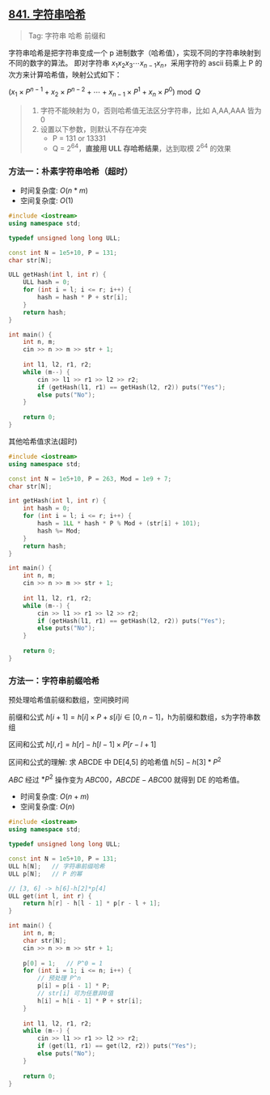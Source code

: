 ## [841. 字符串哈希](https://www.acwing.com/problem/content/843/)

> Tag: 字符串 哈希 前缀和

字符串哈希是把字符串变成一个 p 进制数字（哈希值），实现不同的字符串映射到不同的数字的算法。
即对字符串 $x_1x_2x_3⋯x_{n−1}x_n$，采用字符的 ascii 码乘上 P 的次方来计算哈希值，映射公式如下：

$(x_1×P^{n−1}+x_2×P^{n−2}+⋯+x_{n−1}×P^1+x_n×P^0) \bmod Q$

> 1. 字符不能映射为 0，否则哈希值无法区分字符串，比如 A,AA,AAA 皆为0
> 2. 设置以下参数，则默认不存在冲突 
>    - P = 131 or 13331
>    - Q = $2^{64}$，**直接用 ULL 存哈希结果**，达到取模 $2^{64}$ 的效果

### 方法一：朴素字符串哈希（超时）
* 时间复杂度: ${O(n * m)}$
* 空间复杂度: ${O(1)}$

```cpp
#include <iostream>
using namespace std;

typedef unsigned long long ULL;

const int N = 1e5+10, P = 131;
char str[N];

ULL getHash(int l, int r) {
    ULL hash = 0;
    for (int i = l; i <= r; i++) {
        hash = hash * P + str[i];
    }
    return hash;
}

int main() {
    int n, m;
    cin >> n >> m >> str + 1;
    
    int l1, l2, r1, r2;
    while (m--) {
        cin >> l1 >> r1 >> l2 >> r2;
        if (getHash(l1, r1) == getHash(l2, r2)) puts("Yes");
        else puts("No");
    }
    
    return 0;
}
```

其他哈希值求法(超时)

```cpp
#include <iostream>
using namespace std;

const int N = 1e5+10, P = 263, Mod = 1e9 + 7;
char str[N];

int getHash(int l, int r) {
    int hash = 0;
    for (int i = l; i <= r; i++) {
        hash = 1LL * hash * P % Mod + (str[i] + 101);
        hash %= Mod;
    }
    return hash;
}

int main() {
    int n, m;
    cin >> n >> m >> str + 1;
    
    int l1, l2, r1, r2;
    while (m--) {
        cin >> l1 >> r1 >> l2 >> r2;
        if (getHash(l1, r1) == getHash(l2, r2)) puts("Yes");
        else puts("No");
    }
    
    return 0;
}
```

### 方法一：字符串前缀哈希

预处理哈希值前缀和数组，空间换时间

前缀和公式 $h[i+1]=h[i]×P+s[i] i∈[0,n−1]$，h为前缀和数组，s为字符串数组

区间和公式 $h[l,r]=h[r]−h[l−1]×P[r−l+1]$

区间和公式的理解: 求 ABCDE 中 DE[4,5] 的哈希值 $h[5] - h[3] * P^2$

$ABC$ 经过 $* P^2$ 操作变为 $ABC00$，$ABCDE - ABC00$ 就得到 DE 的哈希值。

* 时间复杂度: ${O(n + m)}$
* 空间复杂度: ${O(n)}$
```c++
#include <iostream>
using namespace std;

typedef unsigned long long ULL;

const int N = 1e5+10, P = 131;
ULL h[N];   // 字符串前缀哈希
ULL p[N];   // P 的幂

// [3, 6] -> h[6]-h[2]*p[4]
ULL get(int l, int r) {
    return h[r] - h[l - 1] * p[r - l + 1];
}

int main() {
    int n, m;
    char str[N];
    cin >> n >> m >> str + 1;
    
    p[0] = 1;   // P^0 = 1
    for (int i = 1; i <= n; i++) {
        // 预处理 P^n
        p[i] = p[i - 1] * P;
        // str[i] 可为任意非0值
        h[i] = h[i - 1] * P + str[i];
    }
    
    int l1, l2, r1, r2;
    while (m--) {
        cin >> l1 >> r1 >> l2 >> r2;
        if (get(l1, r1) == get(l2, r2)) puts("Yes");
        else puts("No");
    }
    
    return 0;
}
```